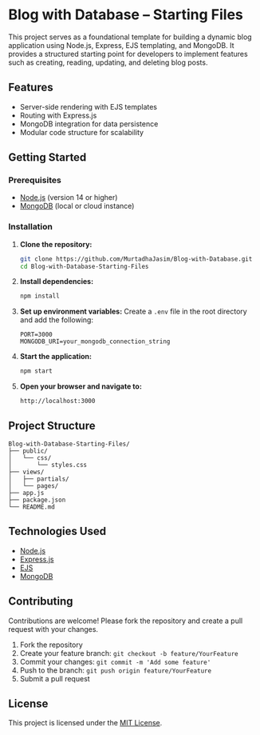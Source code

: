 

# Blog with Database – Starting Files

This project serves as a foundational template for building a dynamic blog application using Node.js, Express, EJS templating, and MongoDB. It provides a structured starting point for developers to implement features such as creating, reading, updating, and deleting blog posts.

## Features

* Server-side rendering with EJS templates
* Routing with Express.js
* MongoDB integration for data persistence
* Modular code structure for scalability

## Getting Started

### Prerequisites

* [Node.js](https://nodejs.org/) (version 14 or higher)
* [MongoDB](https://www.mongodb.com/) (local or cloud instance)

### Installation

1. **Clone the repository:**

   ```bash
   git clone https://github.com/MurtadhaJasim/Blog-with-Database.git
   cd Blog-with-Database-Starting-Files
   ```

2. **Install dependencies:**

   ```bash
   npm install
   ```

3. **Set up environment variables:**
   Create a `.env` file in the root directory and add the following:

   ```env
   PORT=3000
   MONGODB_URI=your_mongodb_connection_string
   ```

4. **Start the application:**

   ```bash
   npm start
   ```

5. **Open your browser and navigate to:**

   ```
   http://localhost:3000
   ```

## Project Structure

```
Blog-with-Database-Starting-Files/
├── public/
│   └── css/
│       └── styles.css
├── views/
│   ├── partials/
│   └── pages/
├── app.js
├── package.json
└── README.md
```



## Technologies Used

* [Node.js](https://nodejs.org/)
* [Express.js](https://expressjs.com/)
* [EJS](https://ejs.co/)
* [MongoDB](https://www.mongodb.com/)

## Contributing

Contributions are welcome! Please fork the repository and create a pull request with your changes.

1. Fork the repository
2. Create your feature branch: `git checkout -b feature/YourFeature`
3. Commit your changes: `git commit -m 'Add some feature'`
4. Push to the branch: `git push origin feature/YourFeature`
5. Submit a pull request

## License

This project is licensed under the [MIT License](LICENSE).

